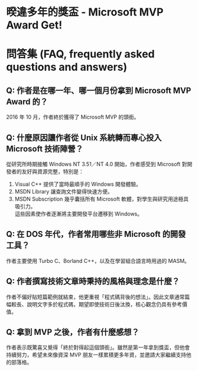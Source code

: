 # 暌違多年的獎盃 - Microsoft MVP Award Get!

# 問答集 (FAQ, frequently asked questions and answers)

## Q: 作者是在哪一年、哪一個月份拿到 Microsoft MVP Award 的？
2016 年 10 月，作者終於獲得了 Microsoft MVP 的頭銜。

## Q: 什麼原因讓作者從 Unix 系統轉而專心投入 Microsoft 技術陣營？
從研究所時期接觸 Windows NT 3.51／NT 4.0 開始，作者感受到 Microsoft 對開發者的友好與資源完整，特別是：
1. Visual C++ 提供了當時最順手的 Windows 開發體驗。  
2. MSDN Library 讓查詢文件變得快速方便。  
3. MSDN Subscription 幾乎囊括所有 Microsoft 軟體，對學生與研究用途極具吸引力。  
這些因素使作者逐漸將主要開發平台遷移到 Windows。

## Q: 在 DOS 年代，作者常用哪些非 Microsoft 的開發工具？
作者主要使用 Turbo C、Borland C++，以及在學習組合語言時用過的 MASM。

## Q: 作者撰寫技術文章時秉持的風格與理念是什麼？
作者不偏好貼短篇範例就結束，他更重視「程式碼背後的想法」。因此文章通常篇幅較長、說明文字多於程式碼，期望即使技術日後汰換，核心觀念仍具有參考價值。

## Q: 拿到 MVP 之後，作者有什麼感想？
作者表示既驚喜又覺得「終於對得起這個頭銜」。雖然是第一年拿到獎盃，但他會持續努力，希望未來像資深 MVP 朋友一樣累積更多年資，並邀請大家繼續支持他的部落格。